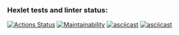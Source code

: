 ### Hexlet tests and linter status:
[![Actions Status](https://github.com/dikky88/frontend-project-44/workflows/hexlet-check/badge.svg)](https://github.com/dikky88/frontend-project-44/actions)
[![Maintainability](https://api.codeclimate.com/v1/badges/f71d934b54d9d9154a7c/maintainability)](https://codeclimate.com/github/dikky88/frontend-project-44/maintainability)
[![asciicast](https://asciinema.org/a/Gb4F5nmc4FhINMwqB05eApaPS.svg)](https://asciinema.org/a/Gb4F5nmc4FhINMwqB05eApaPS)
[![asciicast](https://asciinema.org/a/23h2jkYh0KioileUSaIEP3wBf.svg)](https://asciinema.org/a/23h2jkYh0KioileUSaIEP3wBf)